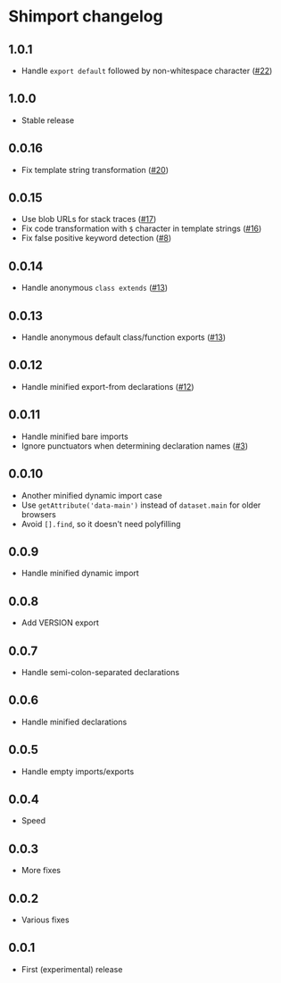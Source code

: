 # Shimport changelog

## 1.0.1

* Handle `export default` followed by non-whitespace character ([#22](https://github.com/Rich-Harris/shimport/issues/22))

## 1.0.0

* Stable release

## 0.0.16

* Fix template string transformation ([#20](https://github.com/Rich-Harris/shimport/issues/20))

## 0.0.15

* Use blob URLs for stack traces ([#17](https://github.com/Rich-Harris/shimport/pull/17))
* Fix code transformation with `$` character in template strings ([#16](https://github.com/Rich-Harris/shimport/issues/16))
* Fix false positive keyword detection ([#8](https://github.com/Rich-Harris/shimport/issues/8))

## 0.0.14

* Handle anonymous `class extends` ([#13](https://github.com/Rich-Harris/shimport/issues/13))

## 0.0.13

* Handle anonymous default class/function exports ([#13](https://github.com/Rich-Harris/shimport/issues/13))

## 0.0.12

* Handle minified export-from declarations ([#12](https://github.com/Rich-Harris/shimport/pull/12))

## 0.0.11

* Handle minified bare imports
* Ignore punctuators when determining declaration names ([#3](https://github.com/Rich-Harris/shimport/issues/3))

## 0.0.10

* Another minified dynamic import case
* Use `getAttribute('data-main')` instead of `dataset.main` for older browsers
* Avoid `[].find`, so it doesn't need polyfilling

## 0.0.9

* Handle minified dynamic import

## 0.0.8

* Add VERSION export

## 0.0.7

* Handle semi-colon-separated declarations

## 0.0.6

* Handle minified declarations

## 0.0.5

* Handle empty imports/exports

## 0.0.4

* Speed

## 0.0.3

* More fixes

## 0.0.2

* Various fixes

## 0.0.1

* First (experimental) release